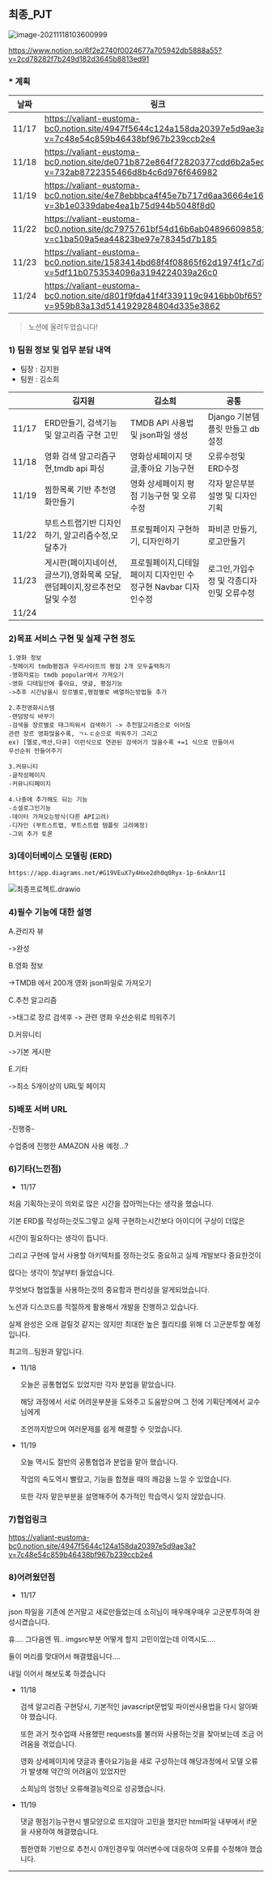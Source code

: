 ## 최종_PJT

![image-20211118103600999](README.assets/image-20211118103600999.png)

https://www.notion.so/6f2e2740f0024677a705942db5888a55?v=2cd78282f7b249d182d3645b8813ed91

### * 계획

| 날짜  | 링크                                                         |
| ----- | ------------------------------------------------------------ |
| 11/17 | https://valiant-eustoma-bc0.notion.site/4947f5644c124a158da20397e5d9ae3a?v=7c48e54c859b46438bf967b239ccb2e4 |
| 11/18 | https://valiant-eustoma-bc0.notion.site/de071b872e864f72820377cdd6b2a5ec?v=732ab8722355466d8b4c6d976f646982 |
| 11/19 | https://valiant-eustoma-bc0.notion.site/4e78ebbbca4f45e7b717d6aa36664e16?v=3b1e0339dabe4ea1b75d944b5048f8d0 |
| 11/22 | https://valiant-eustoma-bc0.notion.site/dc7975761bf54d16b6ab048966098581?v=c1ba509a5ea44823be97e78345d7b185 |
| 11/23 | https://valiant-eustoma-bc0.notion.site/1583414bd68f4f08865f62d1974f1c7d?v=5df11b0753534096a3194224039a26c0 |
| 11/24 | https://valiant-eustoma-bc0.notion.site/d801f9fda41f4f339119c9416bb0bf65?v=959b83a13d5141929284804d335e3862 |

>  노션에 올려두었습니다!



### 1) 팀원 정보 및 업무 분담 내역

* 팀장 : 김지원
* 팀원 : 김소희

|       | 김지원                                                       | 김소희                                                       | 공통                                     |
| ----- | ------------------------------------------------------------ | ------------------------------------------------------------ | ---------------------------------------- |
| 11/17 | ERD만들기, 검색기능 및 알고리즘 구현 고민                    | TMDB API 사용법 및 json파일 생성                             | Django 기본템플릿 만들고 db설정          |
| 11/18 | 영화 검색 알고리즘구현,tmdb api 파싱                         | 영화상세페이지 댓글,좋아요 기능구현                          | 오류수정및 ERD수정                       |
| 11/19 | 찜한목록 기반 추천영화만들기                                 | 영화 상세페이지 평점 기능구현 및 오류수정                    | 각자 맡은부분 설명 및 디자인 기획        |
| 11/22 | 부트스트랩기반 디자인하기, 알고리즘수정,모달추가             | 프로필페이지 구현하기, 디자인하기                            | 파비콘 만들기, 로고만들기                |
| 11/23 | 게시판(페이지네이션,글쓰기),영화목록 모달,랜덤페이지,장르추천모달및 수정 | 프로필페이지,디테일페이지 디자인민 수정구현 Navbar 디자인수정 | 로그인,가입수정 및 각종디자인및 오류수정 |
| 11/24 |                                                              |                                                              |                                          |



### 2)목표 서비스 구현 및 실제 구현 정도

```
1.영화 정보
-첫페이지 tmdb평점과 우리사이트의 평점 2개 모두출력하기
-영화자료는 tmdb popular에서 가져오기
-영화 디테일안에 좋아요, 댓글, 평점기능
->추후 시간남을시 장르별로,평점별로 배열하는방법들 추가

2.추천영화시스템
-랜덤방식 바꾸기
-검색을 장르별로 태그띄워서 검색하기 -> 추천알고리즘으로 이어짐
관련 장르 영화많을수록, ㄱㄴㄷ순으로 띄워주기 그리고
ex) [멜로,액션,다큐] 이런식으로 연관된 검색어가 많을수록 +=1 식으로 만들어서
우선순위 만들어주기

3.커뮤니티
-글작성페이지
-커뮤니티페이지

4.나중에 추가해도 되는 기능
-소셜로그인기능
-데이터 가져오는방식(다른 API고려)
-디자인 (부트스트랩, 부트스트랩 템플릿 고려예정)
-그외 추가 토론
```



### 3)데이터베이스 모델링 (ERD)

`https://app.diagrams.net/#G19VEuX7y4Hxe2dh0q0Ryx-1p-6nkAnr1I`

![최종프로젝트.drawio](README.assets/%EC%B5%9C%EC%A2%85%ED%94%84%EB%A1%9C%EC%A0%9D%ED%8A%B8.drawio.png)



### 4)필수 기능에 대한 설명

A.관리자 뷰

->완성

B.영화 정보

->TMDB 에서 200개 영화 json파일로 가져오기

C.추천 알고리즘

->태그로 장르 검색후 -> 관련 영화 우선순위로 띄워주기

D.커뮤니티

->기본 게시판

E.기타

->최소 5개이상의 URL및 페이지



### 5)배포 서버 URL

-진행중-

수업중에 진행한 AMAZON 사용 예정...?



### 6)기타(느낀점)

* 11/17

처음 기획하는곳이 의외로 많은 시간을 잡아먹는다는 생각을 했습니다.

기본 ERD를 작성하는것도그렇고 실제 구현하는시간보다 아이디어 구상이 더많은

시간이 필요하다는 생각이 듭니다.

그리고 구현에 앞서 사용할 아키텍처를 정하는것도 중요하고 실제 개발보다 중요한것이

많다는 생각이 첫날부터 들었습니다.

무엇보다 협업툴을 사용하는것의 중요함과 편리성을 알게되었습니다.

노션과 디스코드를 적절하게 활용해서 개발을 진행하고 있습니다.

실제 완성은 오래 걸릴것 같지는 않지만 최대한 높은 퀄리티를 위해 더 고군분투할 예정입니다.

최고의...팀원과 말입니다.

- 11/18

  오늘은 공통협업도 있었지만 각자 분업을 맡았습니다.

  해당 과정에서 서로 어려운부분을 도와주고 도움받으며 그 전에 기획단계에서 교수님에게

  조언까지받으며 여러문제를 쉽게 해결할 수 잇었습니다.
  
- 11/19

  오늘 역시도 절반의 공통협업과 분업을 맡아 했습니다.

  작업의 속도역시 빨랐고, 기능을 합쳤을 때의 쾌감을 느낄 수 있었습니다.

  또한 각자 맡은부분을 설명해주어 추가적인 학습역시 잊지 않았습니다.



### 7)협업링크

https://valiant-eustoma-bc0.notion.site/4947f5644c124a158da20397e5d9ae3a?v=7c48e54c859b46438bf967b239ccb2e4



### 8)어려웠던점

* 11/17

json 파일을 기존에 쓴거말고 새로만들었는데 소히님이 매우매우매우 고군분투하여 완성시켰습니다.

휴.... 그다음엔 뭐.. imgsrc부분 어떻게 할지 고민이었는데 이역시도....

둘이 머리를 맞대어서 해결했읍니다....

내일 이어서 해보도록 하겠습니다

- 11/18

  검색 알고리즘 구현당시, 기본적인 javascript문법및 파이썬사용법을 다시 알아봐야 했습니다.

  또한 과거 첫수업때 사용했떤 requests를 불러와 사용하는것을 찾아보는데 조금 어려움을 겪었습니다.

  영화 상세페이지에 댓글과 좋아요기능을 새로 구성하는데 해당과정에서 모델 오류가 발생해 약간의 어려움이 있었지만

  소희님의 엄청난 오류해결능력으로 성공했습니다.
  
- 11/19

  댓글 평점기능구현시 별모양으로 뜨지않아 고민을 했지만 html파일 내부에서 if문을 사용하여 해결했습니다.

  찜한영화 기반으로 추천시 0개인경우및 여러변수에 대응하여 오류를 수정해야 했습니다.

---



